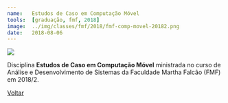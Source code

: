 ```yaml
---
name:  	Estudos de Caso em Computação Móvel
tools: 	[graduação, fmf, 2018]
image: 	../img/classes/fmf/2018/fmf-comp-movel-20182.png
date: 	2018-08-06
---
```


![](../img/classes/fmf/2018/fmf-comp-movel-20182.png)

Disciplina **Estudos de Caso em Computação Móvel** ministrada no curso de Análise e Desenvolvimento de Sistemas da Faculdade Martha Falcão (FMF) em 2018/2.

<p class="text-center">
	<a class="btn btn-outline-primary mt-1" href="{{ site.baseurl }}/classes/">Voltar</a>
</p>